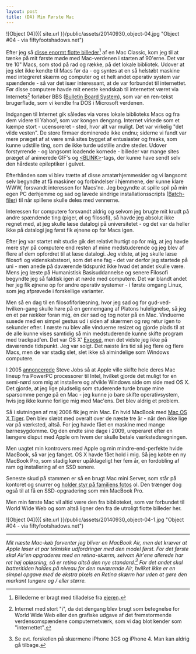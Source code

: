 ```yaml
---
layout: post
title: (DA) Min Første Mac
---
```


![Object 04]({{ site.url }}/public/assets/20140930_object-04.jpg "Object #04 - via fiftyfootshadows.net")

Efter jeg så [disse enormt flotte billeder](http://fiftyfootshadows.net/2014/01/25/object-04/)[^0] af en Mac Classic, kom jeg til at tænke på mit første møde med Mac-verdenen i starten af 90'erne. Det var tre 10" Macs, som stod på rad og række, på det lokale bibliotek. Udover at jeg slet ikke kendte til Macs før da - og syntes at en så helstøbt maskine med integreret skærm og computer og et helt andet operativ system var spændende - så var det især interessant, at de var forbundet til internettet. Før disse computere havde mit eneste kendskab til internettet været via Internets[^1] forløber BBS ([Bulletin Board System](http://da.m.wikipedia.org/wiki/BBS)), som var en ren-tekst brugerflade, som vi kendte fra DOS i Microsoft verdenen.

Indgangen til Internet gik således via vores lokale biblioteks Macs og fra dem videre til Yahoo!, som var kongen dengang. Internet virkede som et kæmpe stort - ucensoreret - sted, hvor alt var muligt. Det var virkelig "det vilde vesten". De store firmaer dominerede ikke endnu; siderne vi fandt var mere præget af at være små sites bygget af entusiaster og freaks, som kunne udstille ting, som de ikke turde udstille andre steder. Udover forstyrrende - og langsomt loadende kornede - billeder var mange sites præget af animerede GIF's og [<BLINK\>](http://en.m.wikipedia.org/wiki/Blink_element)-tags, der kunne have sendt selv den hårdeste epileptiker i gulvet.

Efterhånden som vi blev trætte af disse amatørhjemmesider og vi langsomt selv begyndte at få maskiner og forbindelser i hjemmene, der kunne klare WWW, forsvandt interessen for Macs'ne. Jeg begyndte at spille spil på min egen PC derhjemme og sad og lavede sindrige installationsscripts ([Batch-filer](http://en.m.wikipedia.org/wiki/Batch_file#DOS)) til når spillene skulle deles med vennerne.

Interessen for computere forsvandt aldrig og selvom jeg brugte mit krudt på andre spændende ting (piger, øl og filosofi), så havde jeg absolut ikke regnet med, at jeg skulle læse datalogi på universitetet - og det var da heller ikke på datalogi jeg først fik øjnene op for Macs igen.

Efter jeg var startet mit studie gik det relativt hurtigt op for mig, at jeg havde mere styr på computere end resten af mine medstuderende og jeg blev af flere af dem opfordret til at læse datalogi. Jeg vidste, at jeg skulle læse filosofi og videnskabsteori, som det ene fag - det var derfor jeg startede på uni - men anede på daværende tidspunkt ikke hvad det andet skulle være. Mens jeg læste på Humanistisk Basisuddannelse og senere Filosofi begyndte jeg så faktisk igen at nørde med computere. Det var blandt andet her jeg fik øjnene op for andre operativ systemer - i første omgang Linux, som jeg afprøvede i forskellige varianter.

Men så en dag til en filosofiforlæsning, hvor jeg sad og for gud-ved-hvilken-gang skulle høre på en gennemgang af Platons hulelignelse, så jeg en et par rækker foran mig, én der sad og tog noter på en Mac. Vinduerne susede med en simpel gestus ud i siden af skærmen og røg retur igen to sekunder efter. I næste nu blev alle vinduerne resizet og gjorde plads til at de alle kunne vises samtidig så min medstuderende kunne skifte program med trackpad'en. Det var OS X' [Exposé](http://en.m.wikipedia.org/wiki/Exposé_(Mac_OS_X)), men det vidste jeg ikke på daværende tidspunkt. Jeg var solgt. Det næste års tid så jeg flere og flere Macs, men de var stadig slet, slet ikke så almindelige som Windows computere.  

I 2005 [annoncerede](https://www.youtube.com/watch?v=ghdTqnYnFyg) Steve Jobs så at Apple ville skifte hele deres Mac lineup fra PowerPC processorer til Intel, hvilket gjorde det muligt for en semi-nørd som mig at installere og afvikle Windows side om side med OS X. Det gjorde, at jeg lige pludselig som studerende turde bruge mine sparsomme penge på en Mac - jeg kunne jo bare skifte operativsystem, hvis jeg ikke kunne forlige mig med Mac'ens. Det blev aldrig et problem.

Så i slutningen af maj 2006 fik jeg min Mac. En hvid MacBook med [Mac OS X Tiger](http://en.wikipedia.org/wiki/Mac_OS_X_Tiger). Den blev slæbt med overalt over de næste tre år - når den ikke lige var på værksted, altså. For jeg havde fået en maskine med mange børnesygdomme. Og den endte sine dage i 2009, ureperaret efter en længere disput med Apple om hvem der skulle betale værkstedsregningen.

Men uagtet min kontrovers med Apple og min mindre-end-perfekte hvide MacBook, så var jeg fanget. OS X havde fået hold i mig. Så jeg købte en ny MacBook Pro, som stadig kører upåklageligt her fem år, en fordobling af ram og installering af en SSD senere.

Seneste skud på stammen er så en brugt Mac mini Server, som står på kontoret og snurrer og [holder styr på familiens fotos](http://log.logiskhave.dk/2014/0924_foto_workflow.html) ol. Den trænger dog også til at få en SSD-opgradering som min MacBook Pro.

Men min første Mac vil altid være den fra biblioteket, som var forbundet til World Wide Web og som altså ligner den fra de utroligt flotte billeder her.

![Object 04]({{ site.url }}/public/assets/20140930_object-04-1.jpg "Object #04 - via fiftyfootshadows.net")

-----------------------------------------------------------

*Mit næste Mac-køb forventer jeg bliver en MacBook Air, men det kræver at Apple løser et par tekniske udfordringer med den model først. For det første skal Air'en opgraderes med en retina-skærm, selvom Air'ene allerede har ret høj opløsning, så *er* retina altså den nye standard.[^2] For det andet skal batteritiden holdes på niveau for den nuværende Air, hvilket ikke er en simpel opgave med de ekstra pixels en Retina skærm har uden at gøre den markant tungere og / eller større.*

[^0]: Billederne er bragt med tilladelse fra [ejeren](http://fiftyfootshadows.net/).

[^1]: Internet med stort "i", da det dengang blev brugt som betegnelse for World Wide Web eller den grafiske udgave af det fremstormende verdensomspændene computernetværk, som vi dag blot kender som "internettet".

[^2]: Se evt. forskellen på skærmene iPhone 3GS og iPhone 4. Man kan aldrig gå tilbage.

